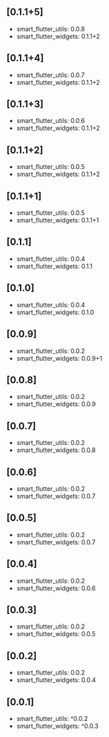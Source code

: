 ## [0.1.1+5]

* smart_flutter_utils: 0.0.8
* smart_flutter_widgets: 0.1.1+2

## [0.1.1+4]

* smart_flutter_utils: 0.0.7
* smart_flutter_widgets: 0.1.1+2

## [0.1.1+3]

* smart_flutter_utils: 0.0.6
* smart_flutter_widgets: 0.1.1+2

## [0.1.1+2]

* smart_flutter_utils: 0.0.5
* smart_flutter_widgets: 0.1.1+2

## [0.1.1+1]

* smart_flutter_utils: 0.0.5
* smart_flutter_widgets: 0.1.1+1

## [0.1.1]

* smart_flutter_utils: 0.0.4
* smart_flutter_widgets: 0.1.1

## [0.1.0]

* smart_flutter_utils: 0.0.4
* smart_flutter_widgets: 0.1.0

## [0.0.9]

* smart_flutter_utils: 0.0.2
* smart_flutter_widgets: 0.0.9+1

## [0.0.8]

* smart_flutter_utils: 0.0.2
* smart_flutter_widgets: 0.0.9

## [0.0.7]

* smart_flutter_utils: 0.0.2
* smart_flutter_widgets: 0.0.8

## [0.0.6]

* smart_flutter_utils: 0.0.2
* smart_flutter_widgets: 0.0.7

## [0.0.5]

* smart_flutter_utils: 0.0.2
* smart_flutter_widgets: 0.0.7

## [0.0.4]

* smart_flutter_utils: 0.0.2
* smart_flutter_widgets: 0.0.6

## [0.0.3]

* smart_flutter_utils: 0.0.2
* smart_flutter_widgets: 0.0.5

## [0.0.2]

* smart_flutter_utils: 0.0.2
* smart_flutter_widgets: 0.0.4

## [0.0.1]

* smart_flutter_utils: ^0.0.2
* smart_flutter_widgets: ^0.0.3
